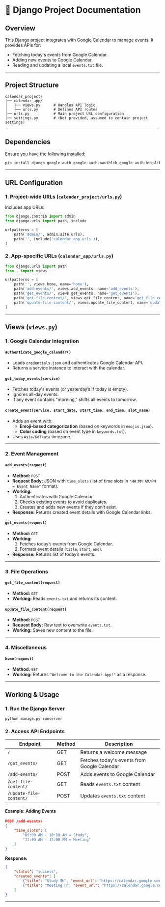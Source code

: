 # 📅 Django Project Documentation

## Overview
This Django project integrates with Google Calendar to manage events. It provides APIs for:
- Fetching today's events from Google Calendar.
- Adding new events to Google Calendar.
- Reading and updating a local `events.txt` file.

---

## Project Structure

```
calendar_project/
│── calendar_app/
│   ├── views.py      # Handles API logic
│   ├── urls.py       # Defines API routes
│── urls.py           # Main project URL configuration
│── settings.py       # (Not provided, assumed to contain project settings)
```

---

## Dependencies
Ensure you have the following installed:
```sh
pip install django google-auth google-auth-oauthlib google-auth-httplib2 googleapiclient python-dotenv python-dateutil
```

---

## URL Configuration

### **1. Project-wide URLs (`calendar_project/urls.py`)**
Includes app URLs:
```python
from django.contrib import admin
from django.urls import path, include

urlpatterns = [
    path('admin/', admin.site.urls),
    path('', include('calendar_app.urls')),
]
```

### **2. App-specific URLs (`calendar_app/urls.py`)**
```python
from django.urls import path
from . import views

urlpatterns = [
    path('', views.home, name='home'),
    path('add-events/', views.add_events, name='add_events'),
    path('get_events/', views.get_events, name='get_events'),
    path('get-file-content/', views.get_file_content, name='get_file_content'),
    path('update-file-content/', views.update_file_content, name='update_file_content'),
]
```

---

## Views (`views.py`)

### **1. Google Calendar Integration**
#### `authenticate_google_calendar()`
- Loads `credentials.json` and authenticates Google Calendar API.
- Returns a service instance to interact with the calendar.

#### `get_today_events(service)`
- Fetches today's events (or yesterday’s if today is empty).
- Ignores all-day events.
- If any event contains "morning," shifts all events to tomorrow.

#### `create_event(service, start_date, start_time, end_time, slot_name)`
- Adds an event with:
  - **Emoji-based categorization** (based on keywords in `emojis.json`).
  - **Color coding** (based on event type in `keywords.txt`).
- Uses `Asia/Kolkata` timezone.

---

### **2. Event Management**
#### `add_events(request)`
- **Method:** `POST`
- **Request Body:** JSON with `time_slots` (list of time slots in `"HH:MM AM/PM = Event Name"` format).
- **Working:**
  1. Authenticates with Google Calendar.
  2. Checks existing events to avoid duplicates.
  3. Creates and adds new events if they don’t exist.
- **Response:** Returns created event details with Google Calendar links.

#### `get_events(request)`
- **Method:** `GET`
- **Working:**
  1. Fetches today’s events from Google Calendar.
  2. Formats event details (`title`, `start`, `end`).
- **Response:** Returns list of today’s events.

---

### **3. File Operations**
#### `get_file_content(request)`
- **Method:** `GET`
- **Working:** Reads `events.txt` and returns its content.

#### `update_file_content(request)`
- **Method:** `POST`
- **Request Body:** Raw text to overwrite `events.txt`.
- **Working:** Saves new content to the file.

---

### **4. Miscellaneous**
#### `home(request)`
- **Method:** `GET`
- **Working:** Returns `"Welcome to the Calendar App!"` as a response.

---

## Working & Usage

### **1. Run the Django Server**
```sh
python manage.py runserver
```

### **2. Access API Endpoints**
| Endpoint                  | Method | Description |
|---------------------------|--------|-------------|
| `/`                       | GET    | Returns a welcome message |
| `/get_events/`            | GET    | Fetches today's events from Google Calendar |
| `/add-events/`            | POST   | Adds events to Google Calendar |
| `/get-file-content/`      | GET    | Reads `events.txt` content |
| `/update-file-content/`   | POST   | Updates `events.txt` content |

#### Example: **Adding Events**
```json
POST /add-events/
{
    "time_slots": [
        "09:00 AM - 10:00 AM = Study",
        "11:00 AM - 12:00 PM = Meeting"
    ]
}
```
**Response:**
```json
{
    "status": "success",
    "created_events": [
        {"title": "Study 📚", "event_url": "https://calendar.google.com/event?eid=xyz"},
        {"title": "Meeting 💼", "event_url": "https://calendar.google.com/event?eid=abc"}
    ]
}
```

---